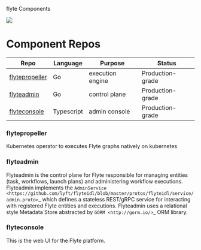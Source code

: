 flyte Components

<img src="https://raw.githubusercontent.com/lyft/flyte/assets/img/flyte_wf_execution_overview.svg?sanitize=true" >

# Component Repos 
Repo | Language | Purpose | Status
--- | --- | --- | ---
[flytepropeller](https://github.com/lyft/flytepropeller) | Go | execution engine | Production-grade
[flyteadmin](https://github.com/lyft/flyteadmin) | Go | control plane | Production-grade
[flyteconsole](https://github.com/lyft/flyteconsole) | Typescript | admin console | Production-grade

### flytepropeller

Kubernetes operator to executes Flyte graphs natively on kubernetes

### flyteadmin
Flyteadmin is the control plane for Flyte responsible for managing entities (task, workflows, launch plans) and
administering workflow executions. Flyteadmin implements the
`AdminService <https://github.com/lyft/flyteidl/blob/master/protos/flyteidl/service/admin.proto>`_ which
defines a stateless REST/gRPC service for interacting with registered Flyte entities and executions.
Flyteadmin uses a relational style Metadata Store abstracted by `GORM <http://gorm.io/>`_ ORM library.

### flyteconsole

This is the web UI for the Flyte platform.
